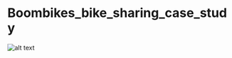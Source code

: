 # Boombikes_bike_sharing_case_study

![alt text](https://i.ytimg.com/vi/DV1SPdMVf8Y/maxresdefault.jpg)
